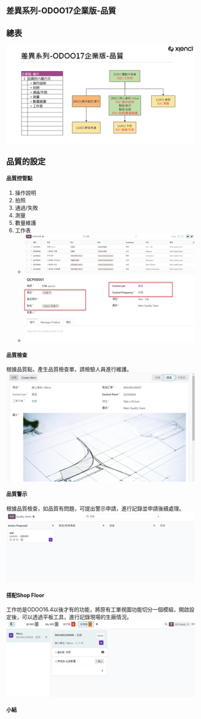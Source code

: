## 差異系列-ODOO17企業版-品質

## 總表
![Alt text](https://github.com/ksharry/2024-ODOO17-Enterprise-Plan/blob/main/pic/F171201.png?raw=true)

## 品質的設定
#### 品質控管點
1. 操作說明
2. 拍照
3. 通過/失敗
4. 測量
5. 數量維護
6. 工作表
   + ![Alt text](https://github.com/ksharry/2024-ODOO17-Enterprise-Plan/blob/main/pic/F171202.png?raw=true)
   + ![Alt text](https://github.com/ksharry/2024-ODOO17-Enterprise-Plan/blob/main/pic/F171203.png?raw=true)
#### 品質檢查
根據品質點，產生品質檢查單，請檢驗人員進行維護。
![Alt text](https://github.com/ksharry/2024-ODOO17-Enterprise-Plan/blob/main/pic/F171204.png?raw=true)

#### 品質警示
根據品質檢查，如品質有問題，可提出警示申請，進行記錄並申請後續處理。
![Alt text](https://github.com/ksharry/2024-ODOO17-Enterprise-Plan/blob/main/pic/F171205.png?raw=true)

#### 搭配Shop Floor
工作坊是ODOO16.4以後才有的功能，將原有工單視圖功能切分一個模組，開啟設定後，可以透過平板工具，進行記錄現場的生廠情況。
![Alt text](https://github.com/ksharry/2024-ODOO17-Enterprise-Plan/blob/main/pic/F171206.png?raw=true)

#### 小結
